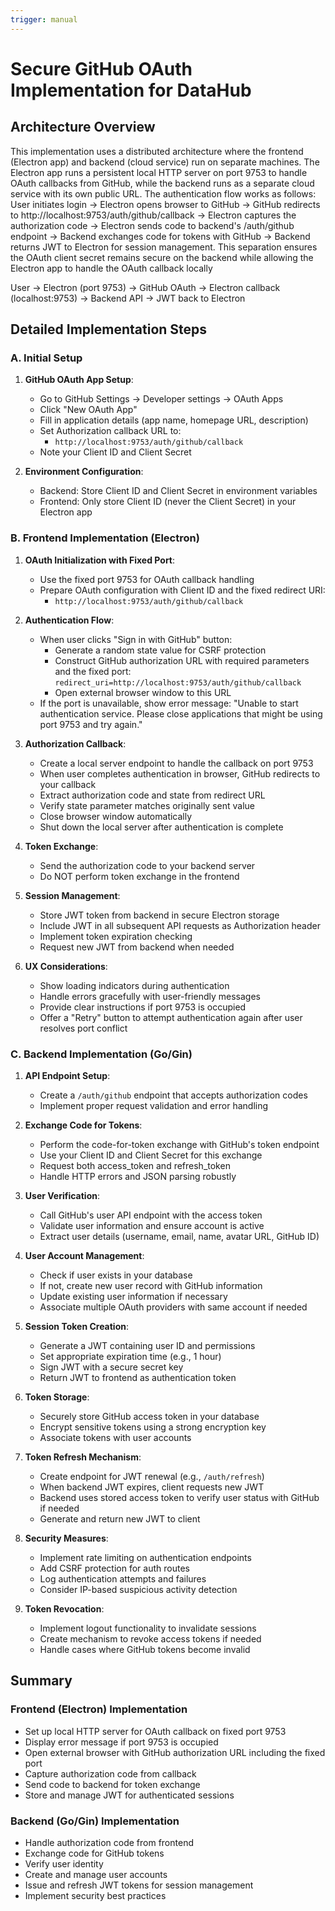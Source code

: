 ```yaml
---
trigger: manual
---
```


# Secure GitHub OAuth Implementation for DataHub

## Architecture Overview
This implementation uses a distributed architecture where the frontend (Electron app) and backend (cloud service) run on separate machines. The Electron app runs a persistent local HTTP server on port 9753 to handle OAuth callbacks from GitHub, while the backend runs as a separate cloud service with its own public URL. The authentication flow works as follows: User initiates login → Electron opens browser to GitHub → GitHub redirects to http://localhost:9753/auth/github/callback → Electron captures the authorization code → Electron sends code to backend's /auth/github endpoint → Backend exchanges code for tokens with GitHub → Backend returns JWT to Electron for session management. This separation ensures the OAuth client secret remains secure on the backend while allowing the Electron app to handle the OAuth callback locally

User → Electron (port 9753) → GitHub OAuth → 
Electron callback (localhost:9753) → 
Backend API  → 
JWT back to Electron

## Detailed Implementation Steps

### A. Initial Setup

1. **GitHub OAuth App Setup**:
   - Go to GitHub Settings → Developer settings → OAuth Apps
   - Click "New OAuth App"
   - Fill in application details (app name, homepage URL, description)
   - Set Authorization callback URL to:
     - `http://localhost:9753/auth/github/callback`
   - Note your Client ID and Client Secret

2. **Environment Configuration**:
   - Backend: Store Client ID and Client Secret in environment variables
   - Frontend: Only store Client ID (never the Client Secret) in your Electron app

### B. Frontend Implementation (Electron)

1. **OAuth Initialization with Fixed Port**:
   - Use the fixed port 9753 for OAuth callback handling
   - Prepare OAuth configuration with Client ID and the fixed redirect URI:
     - `http://localhost:9753/auth/github/callback`

2. **Authentication Flow**:
   - When user clicks "Sign in with GitHub" button:
     - Generate a random state value for CSRF protection
     - Construct GitHub authorization URL with required parameters and the fixed port:
       `redirect_uri=http://localhost:9753/auth/github/callback`
     - Open external browser window to this URL
   - If the port is unavailable, show error message:
     "Unable to start authentication service. Please close applications that might be using port 9753 and try again."

3. **Authorization Callback**:
   - Create a local server endpoint to handle the callback on port 9753
   - When user completes authentication in browser, GitHub redirects to your callback
   - Extract authorization code and state from redirect URL
   - Verify state parameter matches originally sent value
   - Close browser window automatically
   - Shut down the local server after authentication is complete

4. **Token Exchange**:
   - Send the authorization code to your backend server
   - Do NOT perform token exchange in the frontend

5. **Session Management**:
   - Store JWT token from backend in secure Electron storage
   - Include JWT in all subsequent API requests as Authorization header
   - Implement token expiration checking
   - Request new JWT from backend when needed

6. **UX Considerations**:
   - Show loading indicators during authentication
   - Handle errors gracefully with user-friendly messages
   - Provide clear instructions if port 9753 is occupied
   - Offer a "Retry" button to attempt authentication again after user resolves port conflict

### C. Backend Implementation (Go/Gin)

1. **API Endpoint Setup**:
   - Create a `/auth/github` endpoint that accepts authorization codes
   - Implement proper request validation and error handling

2. **Exchange Code for Tokens**:
   - Perform the code-for-token exchange with GitHub's token endpoint
   - Use your Client ID and Client Secret for this exchange
   - Request both access_token and refresh_token
   - Handle HTTP errors and JSON parsing robustly

3. **User Verification**:
   - Call GitHub's user API endpoint with the access token
   - Validate user information and ensure account is active
   - Extract user details (username, email, name, avatar URL, GitHub ID)

4. **User Account Management**:
   - Check if user exists in your database
   - If not, create new user record with GitHub information
   - Update existing user information if necessary
   - Associate multiple OAuth providers with same account if needed

5. **Session Token Creation**:
   - Generate a JWT containing user ID and permissions
   - Set appropriate expiration time (e.g., 1 hour)
   - Sign JWT with a secure secret key
   - Return JWT to frontend as authentication token

6. **Token Storage**:
   - Securely store GitHub access token in your database
   - Encrypt sensitive tokens using a strong encryption key
   - Associate tokens with user accounts

7. **Token Refresh Mechanism**:
   - Create endpoint for JWT renewal (e.g., `/auth/refresh`)
   - When backend JWT expires, client requests new JWT
   - Backend uses stored access token to verify user status with GitHub if needed
   - Generate and return new JWT to client

8. **Security Measures**:
   - Implement rate limiting on authentication endpoints
   - Add CSRF protection for auth routes
   - Log authentication attempts and failures
   - Consider IP-based suspicious activity detection

9. **Token Revocation**:
   - Implement logout functionality to invalidate sessions
   - Create mechanism to revoke access tokens if needed
   - Handle cases where GitHub tokens become invalid

## Summary

### Frontend (Electron) Implementation
- Set up local HTTP server for OAuth callback on fixed port 9753
- Display error message if port 9753 is occupied
- Open external browser with GitHub authorization URL including the fixed port
- Capture authorization code from callback
- Send code to backend for token exchange
- Store and manage JWT for authenticated sessions

### Backend (Go/Gin) Implementation
- Handle authorization code from frontend
- Exchange code for GitHub tokens
- Verify user identity
- Create and manage user accounts
- Issue and refresh JWT tokens for session management
- Implement security best practices